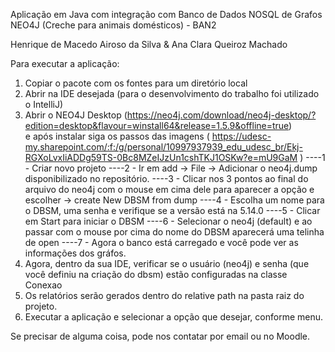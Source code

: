 Aplicação em Java com integração com Banco de Dados NOSQL de Grafos NEO4J (Creche para animais domésticos) - BAN2

Henrique de Macedo Airoso da Silva & Ana Clara Queiroz Machado 

Para executar a aplicação:

1) Copiar o pacote com os fontes para um diretório local
2) Abrir na IDE desejada (para o desenvolvimento do trabalho foi utilizado o IntelliJ)
3) Abrir o NEO4J Desktop (https://neo4j.com/download/neo4j-desktop/?edition=desktop&flavour=winstall64&release=1.5.9&offline=true)  
e após instalar siga os passos das imagens ( https://udesc-my.sharepoint.com/:f:/g/personal/10997937939_edu_udesc_br/Ekj-RGXoLvxIiADDg59TS-0Bc8MZeIJzUn1cshTKJ1OSKw?e=mU9GaM ) 
----1 - Criar novo projeto 
----2 - Ir em add -> File -> Adicionar o neo4j.dump disponibilizado no repositório.
----3 - Clicar nos 3 pontos ao final do arquivo do neo4j com o mouse em cima dele para aparecer a opção e escolher -> create New DBSM from dump 
----4 - Escolha um nome para o DBSM, uma senha e verifique se a versão está na 5.14.0
----5 - Clicar em Start para iniciar o DBSM
----6 - Selecionar o neo4j (default) e ao passar com o mouse por cima do nome do DBSM aparecerá uma telinha de open
----7 - Agora o banco está carregado e você pode ver as informações dos gráfos.
5) Agora, dentro da sua IDE, verificar se o usuário (neo4j) e senha (que você definiu na criação do dbsm) estão configuradas na classe Conexao
6) Os relatórios serão gerados dentro do relative path na pasta raiz do projeto.
7) Executar a aplicação e selecionar a opção que desejar, conforme menu.

Se precisar de alguma coisa, pode nos contatar por email ou no Moodle.
